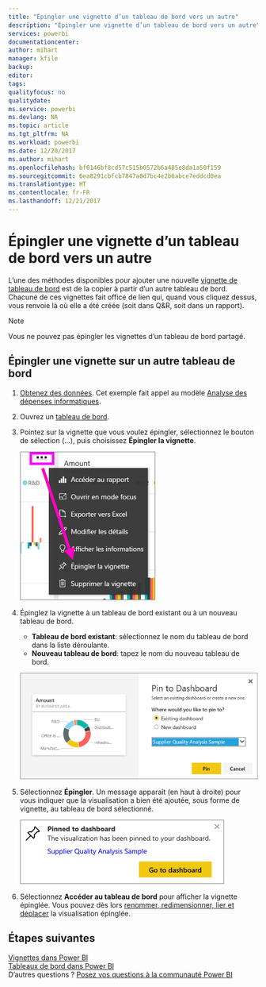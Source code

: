 ```yaml
---
title: "Épingler une vignette d’un tableau de bord vers un autre"
description: "Épingler une vignette d’un tableau de bord vers un autre"
services: powerbi
documentationcenter: 
author: mihart
manager: kfile
backup: 
editor: 
tags: 
qualityfocus: no
qualitydate: 
ms.service: powerbi
ms.devlang: NA
ms.topic: article
ms.tgt_pltfrm: NA
ms.workload: powerbi
ms.date: 12/20/2017
ms.author: mihart
ms.openlocfilehash: bf0146bf8cd57c515b0572b6a485e8da1a50f159
ms.sourcegitcommit: 6ea8291cbfcb7847a8d7bc4e2b6abce7eddcd0ea
ms.translationtype: HT
ms.contentlocale: fr-FR
ms.lasthandoff: 12/21/2017
---
```

# <a name="pin-a-tile-from-one-dashboard-to-another-dashboard"></a>Épingler une vignette d’un tableau de bord vers un autre
L’une des méthodes disponibles pour ajouter une nouvelle [vignette de tableau de bord](service-dashboard-tiles.md) est de la copier à partir d’un autre tableau de bord. Chacune de ces vignettes fait office de lien qui, quand vous cliquez dessus, vous renvoie là où elle a été créée (soit dans Q&R, soit dans un rapport). 

> [!NOTE]
> Vous ne pouvez pas épingler les vignettes d’un tableau de bord partagé.

## <a name="pin-a-tile-to-another-dashboard"></a>Épingler une vignette sur un autre tableau de bord
1. [Obtenez des données](service-get-data.md). Cet exemple fait appel au modèle [Analyse des dépenses informatiques](sample-it-spend.md).
2. Ouvrez un [tableau de bord](service-dashboards.md).
3. Pointez sur la vignette que vous voulez épingler, sélectionnez le bouton de sélection (...), puis choisissez **Épingler la vignette**.  
   
   ![](media/service-pin-tile-to-another-dashboard/power-bi-pin-another-dash.png)
4. Épinglez la vignette à un tableau de bord existant ou à un nouveau tableau de bord. 
   
   * **Tableau de bord existant**: sélectionnez le nom du tableau de bord dans la liste déroulante.
   * **Nouveau tableau de bord**: tapez le nom du nouveau tableau de bord.
   
   ![](media/service-pin-tile-to-another-dashboard/pbi_pintoanotherdash.png)
5. Sélectionnez **Épingler**.
   Un message apparaît (en haut à droite) pour vous indiquer que la visualisation a bien été ajoutée, sous forme de vignette, au tableau de bord sélectionné.
   
   ![](media/service-pin-tile-to-another-dashboard/power-bi-pin-success.png)
6. Sélectionnez **Accéder au tableau de bord** pour afficher la vignette épinglée. Vous pouvez dès lors [renommer, redimensionner, lier et déplacer](service-dashboard-edit-tile.md) la visualisation épinglée.

## <a name="next-steps"></a>Étapes suivantes
[Vignettes dans Power BI](service-dashboard-tiles.md)  
[Tableaux de bord dans Power BI](service-dashboards.md)  
D’autres questions ? [Posez vos questions à la communauté Power BI](http://community.powerbi.com/)

